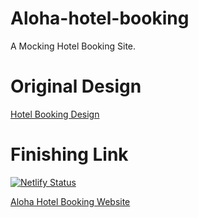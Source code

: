 # Aloha-hotel-booking

A Mocking Hotel Booking Site.

# Original Design

[Hotel Booking Design](https://xd.adobe.com/view/0cf6ec93-07a3-492f-58f2-9767ba1cfdfb-7ac7/)

# Finishing Link

[![Netlify Status](https://api.netlify.com/api/v1/badges/f2425f42-80a6-4c00-b7e4-ed0ab7250326/deploy-status)](https://app.netlify.com/sites/steven-aloha-booking-site/deploys)

[Aloha Hotel Booking Website](https://steven-aloha-booking-site.netlify.app/)
